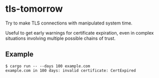 tls-tomorrow
============

Try to make TLS connections with manipulated system time.

Useful to get early warnings for certificate expiration, even in complex
situations involving multiple possible chains of trust.

Example
-------

```
$ cargo run -- --days 100 example.com
example.com in 100 days: invalid certificate: CertExpired
```
